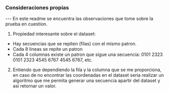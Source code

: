 ### Consideraciones propias 

--- En este readme se encuentra las observaciones que tome sobre la prueba en cuestion.

1. Propiedad interesante sobre el dataset: 
- Hay secuencias que se repiten (filas) con el mismo patron.
- Cada 8 lineas se repite un patron
- Cada 4 columnas existe un patron que sigue una secuencia: 0101 2323 0101 2323 4545 6767 4545 6767, etc.


2. Entiendo que dependiendo la fila y la columna que se me proporciona, en caso de no encontrar las coordenadas en el dataset
seria realizar un algoritmo que me permita generar una secuencia apartir del dataset y asi retornar un valor.


